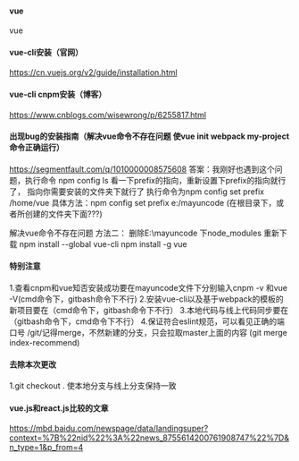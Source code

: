 #### vue
vue

#### vue-cli安装（官网）
https://cn.vuejs.org/v2/guide/installation.html

#### vue-cli cnpm安装（博客）
https://www.cnblogs.com/wisewrong/p/6255817.html

#### 出现bug的安装指南（解决vue命令不存在问题   使vue init webpack my-project命令正确运行）
https://segmentfault.com/q/1010000008575608
答案：我刚好也遇到这个问题，执行命令 npm config ls 看一下prefix的指向，重新设置下prefix的指向就行了，
指向你需要安装的文件夹下就行了 执行命令为npm config set prefix /home/vue
具体方法：npm config set prefix e:/mayuncode (在根目录下，或者所创建的文件夹下面???)

解决vue命令不存在问题 方法二： 删除E:\mayuncode 下node_modules 重新下载
npm install --global vue-cli
npm install -g vue 

#### 特别注意
1.查看cnpm和vue知否安装成功要在mayuncode文件下分别输入cnpm -v 和vue -V(cmd命令下，gitbash命令下不行)
2.安装vue-cli以及基于webpack的模板的新项目要在（cmd命令下，gitbash命令下不行）
3.本地代码与线上代码同步要在（gitbash命令下，cmd命令下不行）
4.保证符合eslint规范，可以看见正确的端口号
/git/记得merge，不然新建的分支，只会拉取master上面的内容 (git merge index-recommend)


#### 去除本次更改
1.git checkout .
使本地分支与线上分支保持一致


#### vue.js和react.js比较的文章
https://mbd.baidu.com/newspage/data/landingsuper?context=%7B%22nid%22%3A%22news_8755614200761908747%22%7D&n_type=1&p_from=4







